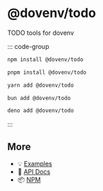 # @dovenv/todo

TODO tools for dovenv

::: code-group

```bash [npm]
npm install @dovenv/todo
```

```bash [pnpm]
pnpm install @dovenv/todo
```

```bash [yarn]
yarn add @dovenv/todo
```

```bash [bun]
bun add @dovenv/todo
```

```bash [deno]
deno add @dovenv/todo
```

:::


## More

- 💡 [Examples](examples.md)
- 📖 [API Docs](api.md)
- 📦 [NPM](https://www.npmjs.com/package/@dovenv/todo)
